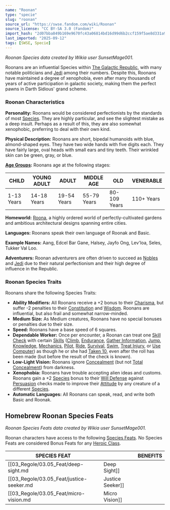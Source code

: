 ```yaml
---
name: "Roonan"
type: "specie"
slug: "roonan"
source_url: "https://swse.fandom.com/wiki/Roonan"
source_license: "CC BY-SA 3.0 (Fandom)"
import_hash: "2d07bba849b169e9670fc43a06814bd16d99d6b2ccf159f5ae8d331a953dad60"
last_imported: "2025-09-12"
tags: [SWSE, Specie]
---
```

*Roonan Species data created by Wikia user SunsetMage001.*

Roonans are an influential Species within [The Galactic Republic](https://swse.fandom.com/wiki/The_Galactic_Republic), with many notable politicians and [Jedi](https://swse.fandom.com/wiki/Jedi) among their numbers. Despite this, Roonans have maintained a degree of xenophobia, even after many thousands of years of active participation in galactic society, making them the perfect pawns in Darth Sidious' grand scheme.
### Roonan Characteristics
**Personality:** Roonans would be considered perfectionists by the standards of most [Species](https://swse.fandom.com/wiki/Species). They are highly particular, and see the slightest mistake as a deep insult. Perhaps as a result of this, they are also somewhat xenophobic, preferring to deal with their own kind.

**Physical Description:** Roonans are short, bipedal humanoids with blue, almond-shaped eyes. They have two wide hands with five digits each. They have fairly large, oval heads with small ears and tiny teeth. Their wrinkled skin can be green, gray, or blue.

**[Age Groups](https://swse.fandom.com/wiki/Age_Groups):** Roonans age at the following stages:

| CHILD | YOUNG ADULT | ADULT | MIDDLE AGE | OLD | VENERABLE |
| --- | --- | --- | --- | --- | --- |
| 1-13 Years | 14-18 Years | 19-54 Years | 55-79 Years | 80-109 Years | 110+ Years |

**Homeworld:** [Roona](https://swse.fandom.com/wiki/Roona), a highly ordered world of perfectly-cultivated gardens and ambitious architectural designs spanning entire cities.

**Languages:** Roonans speak their own language of Roonak and Basic.

**Example Names:** Aang, Edcel Bar Gane, Halsey, Jayfo Ong, Lev'loa, Seles, Tukker Val Loo.

**Adventurers:** Roonan adventurers are often driven to succeed as [Nobles](https://swse.fandom.com/wiki/Nobles) and [Jedi](https://swse.fandom.com/wiki/Jedi) due to their natural perfectionism and their high degree of influence in the Republic.
### Roonan Species Traits
Roonans share the following Species Traits:

- **Ability Modifiers:** All Roonans receive a +2 bonus to their [Charisma](https://swse.fandom.com/wiki/Charisma), but suffer -2 penalties to their [Constitution](https://swse.fandom.com/wiki/Constitution) and [Wisdom](https://swse.fandom.com/wiki/Wisdom). Roonans are influential, but also frail and somewhat narrow-minded.
- **Medium** **Size:** As Medium creatures, Roonans have no special bonuses or penalties due to their size.
- **Speed:** Roonans have a base speed of 6 squares.
- **Dependable Worker:** Once per encounter, a Roonan can treat one [Skill Check](https://swse.fandom.com/wiki/Skill_Check) with certain [Skills](https://swse.fandom.com/wiki/Skills) ([Climb](https://swse.fandom.com/wiki/Climb), [Endurance](https://swse.fandom.com/wiki/Endurance), [Gather Information](https://swse.fandom.com/wiki/Gather_Information), [Jump](https://swse.fandom.com/wiki/Jump), [Knowledge](https://swse.fandom.com/wiki/Knowledge), [Mechanics](https://swse.fandom.com/wiki/Mechanics), [Pilot](https://swse.fandom.com/wiki/Pilot), [Ride](https://swse.fandom.com/wiki/Ride), [Survival](https://swse.fandom.com/wiki/Survival), [Swim](https://swse.fandom.com/wiki/Swim), [Treat Injury](https://swse.fandom.com/wiki/Treat_Injury), or [Use Computer](https://swse.fandom.com/wiki/Use_Computer)) as though he or she had [Taken 10](https://swse.fandom.com/wiki/Taken_10), even after the roll has been made (but before the result of the check is known).
- **Low-Light Vision:** Roonans ignore [Concealment](https://swse.fandom.com/wiki/Concealment) (but not [Total Concealment](https://swse.fandom.com/wiki/Total_Concealment)) from darkness.
- **Xenophobia:** Roonans have trouble accepting alien ideas and customs. Roonans gain a +2 [Species](https://swse.fandom.com/wiki/Species) bonus to their [Will Defense](https://swse.fandom.com/wiki/Will_Defense) against [Persuasion](https://swse.fandom.com/wiki/Persuasion) checks made to improve their [Attitude](https://swse.fandom.com/wiki/Attitude) by any creature of a different [Species](https://swse.fandom.com/wiki/Species).
- **Automatic Languages:** All Roonans can speak, read, and write both Basic and Roonak.

## Homebrew Roonan Species Feats
*Roonan Species Feats data created by Wikia user SunsetMage001.*

Roonan characters have access to the following [Species Feats](https://swse.fandom.com/wiki/Species_Feats). No Species Feats are considered Bonus Feats for any [Heroic Class](https://swse.fandom.com/wiki/Heroic_Class).

| SPECIES FEAT |  | BENEFITS |
| --- | --- | --- |
| [[03_Regole/03.05_Feat/deep-sight.md|Deep Sight]] |  | Gain Darkvision and ignore [Total Concealment](https://swse.fandom.com/wiki/Total_Concealment) from darkness. |
| [[03_Regole/03.05_Feat/justice-seeker.md|Justice Seeker]] |  | Gain a bonus to damage rolls against those who harm your allies. |
| [[03_Regole/03.05_Feat/micro-vision.md|Micro Vision]] |  | You are able to focus on microscopic details of nearby objects. |
